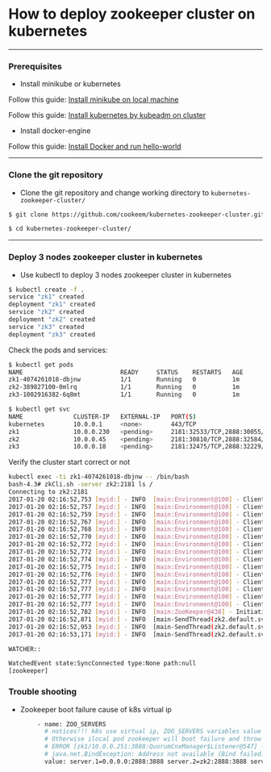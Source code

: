 # How to deploy zookeeper cluster on kubernetes

---

### Prerequisites

- Install minikube or kubernetes

Follow this guide: [Install minikube on local machine](https://kubernetes.io/docs/getting-started-guides/minikube/)

Follow this guide: [Install kubernetes by kubeadm on cluster](https://kubernetes.io/docs/getting-started-guides/kubeadm/)

- Install docker-engine

Follow this guide: [Install Docker and run hello-world](https://docs.docker.com/engine/getstarted/step_one/)

---

### Clone the git repository

- Clone the git repository and change working directory to ```kubernetes-zookeeper-cluster/```

```sh
$ git clone https://github.com/cookeem/kubernetes-zookeeper-cluster.git

$ cd kubernetes-zookeeper-cluster/
```

---

### Deploy 3 nodes zookeeper cluster in kubernetes

- Use kubectl to deploy 3 nodes zookeeper cluster in kubernetes

```sh
$ kubectl create -f .
service "zk1" created
deployment "zk1" created
service "zk2" created
deployment "zk2" created
service "zk3" created
deployment "zk3" created
```


Check the pods and services:

```sh
$ kubectl get pods
NAME                           READY     STATUS    RESTARTS   AGE
zk1-4074261018-dbjnw           1/1       Running   0          1m
zk2-389827100-0mlrq            1/1       Running   0          1m
zk3-1002916382-6q8mt           1/1       Running   0          1m

$ kubectl get svc
NAME              CLUSTER-IP   EXTERNAL-IP   PORT(S)                                        AGE
kubernetes        10.0.0.1     <none>        443/TCP                                        27d
zk1               10.0.0.230   <pending>     2181:32533/TCP,2888:30055/TCP,3888:32278/TCP   2m
zk2               10.0.0.45    <pending>     2181:30810/TCP,2888:32584/TCP,3888:31637/TCP   2m
zk3               10.0.0.18    <pending>     2181:32475/TCP,2888:32229/TCP,3888:31527/TCP   2m

```

Verify the cluster start correct or not

```sh
kubectl exec -ti zk1-4074261018-dbjnw -- /bin/bash
bash-4.3# zkCli.sh -server zk2:2181 ls /
Connecting to zk2:2181
2017-01-20 02:16:52,753 [myid:] - INFO  [main:Environment@100] - Client environment:zookeeper.version=3.4.9-1757313, built on 08/23/2016 06:50 GMT
2017-01-20 02:16:52,757 [myid:] - INFO  [main:Environment@100] - Client environment:host.name=zk1-4074261018-dbjnw
2017-01-20 02:16:52,759 [myid:] - INFO  [main:Environment@100] - Client environment:java.version=1.8.0_111-internal
2017-01-20 02:16:52,767 [myid:] - INFO  [main:Environment@100] - Client environment:java.vendor=Oracle Corporation
2017-01-20 02:16:52,768 [myid:] - INFO  [main:Environment@100] - Client environment:java.home=/usr/lib/jvm/java-1.8-openjdk/jre
2017-01-20 02:16:52,770 [myid:] - INFO  [main:Environment@100] - Client environment:java.class.path=/zookeeper-3.4.9/bin/../build/classes:/zookeeper-3.4.9/bin/../build/lib/*.jar:/zookeeper-3.4.9/bin/../lib/slf4j-log4j12-1.6.1.jar:/zookeeper-3.4.9/bin/../lib/slf4j-api-1.6.1.jar:/zookeeper-3.4.9/bin/../lib/netty-3.10.5.Final.jar:/zookeeper-3.4.9/bin/../lib/log4j-1.2.16.jar:/zookeeper-3.4.9/bin/../lib/jline-0.9.94.jar:/zookeeper-3.4.9/bin/../zookeeper-3.4.9.jar:/zookeeper-3.4.9/bin/../src/java/lib/*.jar:/conf:
2017-01-20 02:16:52,772 [myid:] - INFO  [main:Environment@100] - Client environment:java.library.path=/usr/lib/jvm/java-1.8-openjdk/jre/lib/amd64/server:/usr/lib/jvm/java-1.8-openjdk/jre/lib/amd64:/usr/lib/jvm/java-1.8-openjdk/jre/../lib/amd64:/usr/java/packages/lib/amd64:/usr/lib64:/lib64:/lib:/usr/lib
2017-01-20 02:16:52,772 [myid:] - INFO  [main:Environment@100] - Client environment:java.io.tmpdir=/tmp
2017-01-20 02:16:52,774 [myid:] - INFO  [main:Environment@100] - Client environment:java.compiler=<NA>
2017-01-20 02:16:52,775 [myid:] - INFO  [main:Environment@100] - Client environment:os.name=Linux
2017-01-20 02:16:52,776 [myid:] - INFO  [main:Environment@100] - Client environment:os.arch=amd64
2017-01-20 02:16:52,777 [myid:] - INFO  [main:Environment@100] - Client environment:os.version=4.4.14-boot2docker
2017-01-20 02:16:52,777 [myid:] - INFO  [main:Environment@100] - Client environment:user.name=root
2017-01-20 02:16:52,777 [myid:] - INFO  [main:Environment@100] - Client environment:user.home=/root
2017-01-20 02:16:52,777 [myid:] - INFO  [main:Environment@100] - Client environment:user.dir=/zookeeper-3.4.9
2017-01-20 02:16:52,782 [myid:] - INFO  [main:ZooKeeper@438] - Initiating client connection, connectString=zk2:2181 sessionTimeout=30000 watcher=org.apache.zookeeper.ZooKeeperMain$MyWatcher@69d0a921
2017-01-20 02:16:52,871 [myid:] - INFO  [main-SendThread(zk2.default.svc.cluster.local:2181):ClientCnxn$SendThread@1032] - Opening socket connection to server zk2.default.svc.cluster.local/10.0.0.45:2181. Will not attempt to authenticate using SASL (unknown error)
2017-01-20 02:16:52,953 [myid:] - INFO  [main-SendThread(zk2.default.svc.cluster.local:2181):ClientCnxn$SendThread@876] - Socket connection established to zk2.default.svc.cluster.local/10.0.0.45:2181, initiating session
2017-01-20 02:16:53,171 [myid:] - INFO  [main-SendThread(zk2.default.svc.cluster.local:2181):ClientCnxn$SendThread@1299] - Session establishment complete on server zk2.default.svc.cluster.local/10.0.0.45:2181, sessionid = 0x259b9a4bf980000, negotiated timeout = 30000

WATCHER::

WatchedEvent state:SyncConnected type:None path:null
[zookeeper]
```

### Trouble shooting

- Zookeeper boot failure cause of k8s virtual ip 

```sh
        - name: ZOO_SERVERS
          # notices!!! k8s use virtual ip, ZOO_SERVERS variables value local pod must use 0.0.0.0 as the ip address, can not use hostname.
          # Otherwise ilocal pod zookeeper will boot failure and throw this exception:
          # ERROR [zk1/10.0.0.251:3888:QuorumCnxManager$Listener@547] - Exception while listening
          # java.net.BindException: Address not available (Bind failed)
          value: server.1=0.0.0.0:2888:3888 server.2=zk2:2888:3888 server.3=zk3:2888:3888
```

